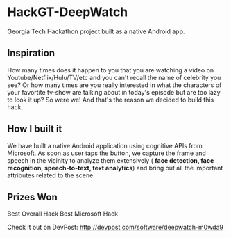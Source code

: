 # HackGT-DeepWatch
Georgia Tech Hackathon project built as a native Android app.

## Inspiration
How many times does it happen to you that you are watching a video on Youtube/Netflix/Hulu/TV/etc and you can't recall the name of celebrity you see? Or how many times are you really interested in what the characters of your favortite tv-show are talking about in today's episode but are too lazy to look it up? So were we! And that's the reason we decided to build this hack.

## How I built it
We have built a native Android application using cognitive APIs from Microsoft. As soon as user taps the button, we capture the frame and speech in the vicinity to analyze them extensively ( **face detection, face recognition, speech-to-text, text analytics**) and bring out all the important attributes related to the scene.

## Prizes Won
Best Overall Hack
Best Microsoft Hack

Check it out on DevPost: http://devpost.com/software/deepwatch-m0wda9
